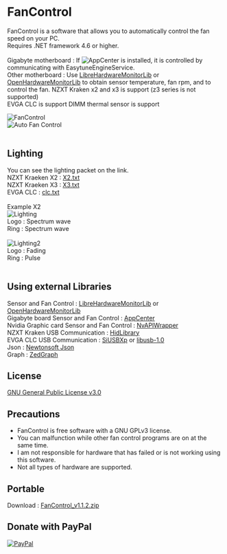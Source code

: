 # FanControl

FanControl is a software that allows you to automatically control the fan speed on your PC.<br>
Requires .NET framework 4.6 or higher.<br>
<br>
Gigabyte motherboard : If ![AppCenter][2] is installed, it is controlled by communicating with EasytuneEngineService.<br>
Other motherboard : Use [LibreHardwareMonitorLib][0] or [OpenHardwareMonitorLib][1] to obtain sensor temperature, fan rpm, and to control the fan.
NZXT Kraken x2 and x3 is support (z3 series is not supported)<br>
EVGA CLC is support
DIMM thermal sensor is support

![FanControl](https://github.com/lich426/FanControl/blob/master/img/1.png)<br>
![Auto Fan Control](https://github.com/lich426/FanControl/blob/master/img/2.png)<br>
<br>
## Lighting
You can see the lighting packet on the link.<Br>
NZXT Kraeken X2 : [X2.txt][11]<br>
NZXT Kraeken X3 : [X3.txt][12]<br>
EVGA CLC : [clc.txt][13]<br>
<br>
 Example X2<br>
![Lighting](https://github.com/lich426/FanControl/blob/master/img/3.png)<br>
Logo : Spectrum wave<br>
Ring : Spectrum wave<br>
<br>
![Lighting2](https://github.com/lich426/FanControl/blob/master/img/4.png)<br>
Logo : Fading<br>
Ring : Pulse<br>
<br>

## Using external Libraries
Sensor and Fan Control : [LibreHardwareMonitorLib][0] or [OpenHardwareMonitorLib][1]<br>
Gigabyte board Sensor and Fan Control : [AppCenter][2]<br>
Nvidia Graphic card Sensor and Fan Control : [NvAPIWrapper][3]<br>
NZXT Kraken USB Communication : [HidLibrary][4]<br>
EVGA CLC USB Communication : [SiUSBXp][5] or [libusb-1.0][6]<br>
Json : [Newtonsoft Json][7]<br>
Graph : [ZedGraph][8]<br>

## License
[GNU General Public License v3.0][9]

## Precautions
 - FanControl is free software with a GNU GPLv3 license.<br>
 - You can malfunction while other fan control programs are on at the same time.<br>
 - I am not responsible for hardware that has failed or is not working using this software.<br>
 - Not all types of hardware are supported.<br>
 
## Portable
Download : [FanControl_v1.1.2.zip][10]

## Donate with PayPal
[![PayPal](https://www.paypalobjects.com/en_US/i/btn/btn_donateCC_LG.gif)](https://www.paypal.com/cgi-bin/webscr?cmd=_donations&business=AUCEJ8KGCNJTC&currency_code=USD&source=url)

[0]: https://github.com/LibreHardwareMonitor/LibreHardwareMonitor
[1]: https://github.com/openhardwaremonitor/openhardwaremonitor
[2]: https://www.gigabyte.com/Support/Utility/Motherboard
[3]: https://github.com/falahati/NvAPIWrapper
[4]: https://github.com/mikeobrien/HidLibrary
[5]: https://www.silabs.com/products/development-tools/software/direct-access-drivers
[6]: https://libusb.info
[7]: https://www.newtonsoft.com/json
[8]: http://zedgraph.sourceforge.net/samples.html
[9]: https://github.com/lich426/FanControl/blob/master/LICENSE
[10]: https://github.com/lich426/FanControl/raw/master/Portable/FanControl_v1.1.2.zip
[11]: https://github.com/lich426/FanControl/blob/master/Packet/X2.txt
[12]: https://github.com/lich426/FanControl/blob/master/Packet/X3.txt
[13]: https://github.com/lich426/FanControl/blob/master/Packet/clc.txt

